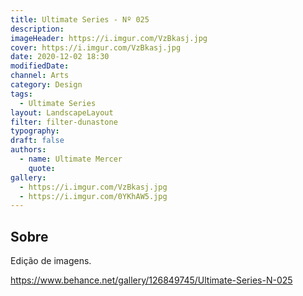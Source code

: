 ```yaml
---
title: Ultimate Series - Nº 025
description:
imageHeader: https://i.imgur.com/VzBkasj.jpg
cover: https://i.imgur.com/VzBkasj.jpg
date: 2020-12-02 18:30
modifiedDate:
channel: Arts
category: Design
tags:
  - Ultimate Series
layout: LandscapeLayout
filter: filter-dunastone
typography:
draft: false
authors:
  - name: Ultimate Mercer
    quote:
gallery:
  - https://i.imgur.com/VzBkasj.jpg
  - https://i.imgur.com/0YKhAW5.jpg
---
```


## Sobre

Edição de imagens.

https://www.behance.net/gallery/126849745/Ultimate-Series-N-025
